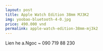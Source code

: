 ```yaml
---
layout: post
title: Apple Watch Edition 38mm MJ3K2
img: yoobao-bluetooth-4-0.jpg
price: 490.000 vnd
permalink: apple-watch-edition-38mm-mj3k2
---
```

Lien he a.Ngoc ~ 090 719 88 230
